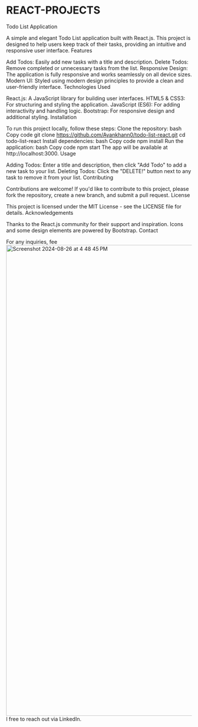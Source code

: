 # REACT-PROJECTS
Todo List Application

A simple and elegant Todo List application built with React.js. This project is designed to help users keep track of their tasks, providing an intuitive and responsive user interface.
Features

Add Todos: Easily add new tasks with a title and description.
Delete Todos: Remove completed or unnecessary tasks from the list.
Responsive Design: The application is fully responsive and works seamlessly on all device sizes.
Modern UI: Styled using modern design principles to provide a clean and user-friendly interface.
Technologies Used

React.js: A JavaScript library for building user interfaces.
HTML5 & CSS3: For structuring and styling the application.
JavaScript (ES6): For adding interactivity and handling logic.
Bootstrap: For responsive design and additional styling.
Installation

To run this project locally, follow these steps:
Clone the repository:
bash
Copy code
git clone https://github.com/Ayankhann0/todo-list-react.git
cd todo-list-react
Install dependencies:
bash
Copy code
npm install
Run the application:
bash
Copy code
npm start
The app will be available at http://localhost:3000.
Usage

Adding Todos: Enter a title and description, then click "Add Todo" to add a new task to your list.
Deleting Todos: Click the "DELETE!" button next to any task to remove it from your list.
Contributing

Contributions are welcome! If you'd like to contribute to this project, please fork the repository, create a new branch, and submit a pull request.
License

This project is licensed under the MIT License - see the LICENSE file for details.
Acknowledgements

Thanks to the React.js community for their support and inspiration.
Icons and some design elements are powered by Bootstrap.
Contact

For any inquiries, fee<img width="1280" alt="Screenshot 2024-08-26 at 4 48 45 PM" src="https://github.com/user-attachments/assets/f9b1aea7-dc59-4aa4-8559-46fe156743d5">
l free to reach out via LinkedIn.
